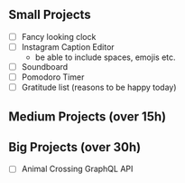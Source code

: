 ## Small Projects

- [ ] Fancy looking clock
- [ ] Instagram Caption Editor
  - be able to include spaces, emojis etc.
- [ ] Soundboard
- [ ] Pomodoro Timer
- [ ] Gratitude list (reasons to be happy today)

## Medium Projects (over 15h)



## Big Projects (over 30h)

- [ ] Animal Crossing GraphQL API